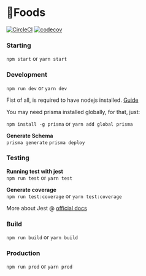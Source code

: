 # 🍦Foods

[![CircleCI](https://circleci.com/gh/matheusps/foods-api.svg?style=svg)](https://circleci.com/gh/matheusps/foods-api)
[![codecov](https://codecov.io/gh/matheusps/foods-api/branch/master/graph/badge.svg)](https://codecov.io/gh/matheusps/foods-api)

### Starting

`npm start`
or
`yarn start`

### Development

`npm run dev`
or
`yarn dev`

Fist of all, is required to have nodejs installed. [Guide](https://nodejs.org/en/)

You may need prisma installed globally, for that, just:

`npm install -g prisma`
or
`yarn add global prisma`

**Generate Schema** \
`prisma generate`
`prisma deploy`

### Testing

**Running test with jest** \
`npm run test`
or
`yarn test`

**Generate coverage** \
`npm run test:coverage`
or
`yarn test:coverage`

More about Jest @ [official docs](https://jestjs.io/docs/en/getting-started)

### Build

`npm run build`
or
`yarn build`

### Production

`npm run prod`
or
`yarn prod`
